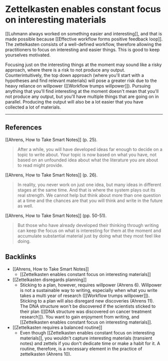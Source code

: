 # Zettelkasten enables constant focus on interesting materials
[[Luhmann always worked on something easier and interesting]], and that is made possible because [[Effective workflow forms positive feedback loop]]. The zettelkasten consists of a well-defined workflow, therefore allowing the practitioners to focus on interesting and easier things. This is good to keep yourselves motivated.

Focusing just on the interesting things at the moment may sound like a risky approach, where there is a risk to not produce any output. Counterintuitively, the top down approach (where you'll start with a hypotheses and find relevant materials) will pose a greater risk due to the heavy reliance on willpower ([[Workflow trumps willpower]]). Pursuing anything that you'll find interesting at the moment doesn't mean that you'll not produce any output, but you'll have multiple things that are going on in parallel. Producing the output will also be a lot easier that you have collected a lot of materials.

---
## References
[[Ahrens, How to Take Smart Notes]] (p. 25).
> After a while, you will have developed ideas far enough to decide on a topic to write about. Your topic is now based on what you have, not based on an unfounded idea about what the literature you are about to read might provide.

[[Ahrens, How to Take Smart Notes]] (p. 26).
> In reality, you never work on just one idea, but many ideas in different stages at the same time. And that is where the system plays out its real strength. We cannot help but think about more than one question at a time and the chances are that you will think and write in the future as well.

[[Ahrens, How to Take Smart Notes]] (pp. 50-51).
> But those who have already developed their thinking through writing can keep the focus on what is interesting for them at the moment and accumulate substantial material just by doing what they most feel like doing.

## Backlinks
* [[Ahrens, How to Take Smart Notes]]
	* [[Zettelkasten enables constant focus on interesting materials]]
* [[Zettelkasten disregards planning]]
	* Sticking to a plan, however, requires willpower (Ahrens 6). Willpower is not a sustainable way to writing, especially when what you write takes a multi year of research ([[Workflow trumps willpower]]). Sticking to a plan will also disregard new discoveries (Ahrens 11). The DNA structure won't be discovered if the scientists sticked to their plan ([[DNA structure was discovered on cancer treatment research]]). You want to gain enjoyment from writing, and [[Zettelkasten enables constant focus on interesting materials]].
* [[Zettelkasten requires a balanced routine]]
	* Even though [[Zettelkasten enables constant focus on interesting materials]], you wouldn't capture interesting materials (transient notes) and zettels if you don't dedicate time or make a habit for it. A routine, therefore, is a necessary element in the practice of zettelkasten (Ahrens 10).

<!-- #evergreen #writing -->

<!-- {BearID:0561A014-F647-4F4F-986B-088C3EA67887-464-000031F58D1AB7E6} -->
